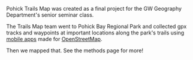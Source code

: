Pohick Trails Map was created as a final project for the GW Geography Department's senior seminar class. 

The Trails Map team went to Pohick Bay Regional Park and collected gpx tracks and waypoints at important locations along the park's trails using [mobile apps](www.oruxmaps.com) made for [OpenStreetMap](openstreetmap.org).

Then we mapped that. See the methods page for more!

